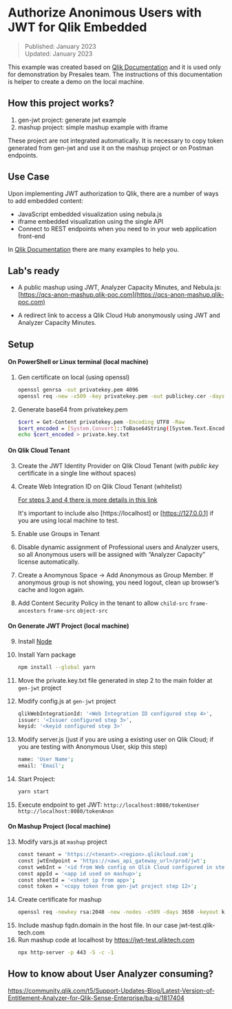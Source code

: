 # **Authorize Anonimous Users with JWT for Qlik Embedded**

> Published: January 2023 <br>
  Updated: January 2023
  
This example was created based on [Qlik Documentation](https://qlik.dev/tutorials/implement-jwt-authorization) and it is used only for demonstration by Presales team.
The instructions of this documentation is helper to create a demo on the local machine. 

## **How this project works?**

1. gen-jwt project: generate jwt example
2. mashup project: simple mashup example with iframe

These project are not integrated automatically. It is necessary to copy token generated from gen-jwt and use it on the mashup project or on Postman endpoints.

## **Use Case**

Upon implementing JWT authorization to Qlik, there are a number of ways to add embedded content:

* JavaScript embedded visualization using nebula.js
* iframe embedded visualization using the single API
* Connect to REST endpoints when you need to in your web application front-end

In [Qlik Documentation](https://qlik.dev/tutorials/implement-jwt-authorization) there are many examples to help you.

## **Lab's ready**

* A public mashup using JWT, Analyzer Capacity Minutes, and Nebula.js: [https://qcs-anon-mashup.qlik-poc.com](https://qcs-anon-mashup.qlik-poc.com)

* A redirect link to access a Qlik Cloud Hub anonymously using JWT and Analyzer Capacity Minutes.

## **Setup**

#### **On PowerShell or Linux terminal (local machine)**

1. Gen certificate on local (using openssl)
    ```sh
    openssl genrsa -out privatekey.pem 4096
    openssl req -new -x509 -key privatekey.pem -out publickey.cer -days 1825
    ```
2. Generate base64 from privatekey.pem
    ```sh
    $cert = Get-Content privatekey.pem -Encoding UTF8 -Raw
    $cert_encoded = [System.Convert]::ToBase64String([System.Text.Encoding]::UTF8.GetBytes($cert))
    echo $cert_encoded > private.key.txt
    ```

#### **On Qlik Cloud Tenant**

3. Create the JWT Identity Provider on Qlik Cloud Tenant (with *public key* certificate in a single line without spaces)
4. Create Web Integration ID on Qlik Cloud Tenant (whitelist)

    [For steps 3 and 4 there is more details in this link](https://qlik.dev/tutorials/create-signed-tokens-for-jwt-authorization)
    
    It's important to include also [https://localhost] or [https://127.0.0.1] if you are using local machine to test.

5. Enable use Groups in Tenant 
6. Disable dynamic assignment of Professional users and Analyzer users, so all Anonymous users will be assigned with “Analyzer Capacity” license automatically.
7. Create a Anomynous Space -> Add Anonymous as Group Member. If anonymous group is not showing, you need logout, clean up browser’s cache and logon again.
8. Add Content Security Policy in the tenant to allow ```child-src``` ```frame-ancestors``` ```frame-src``` ```object-src```

#### **On Generate JWT Project (local machine)**

9. Install [Node](https://nodejs.org/en/download/)

10. Install Yarn package
    ```sh
    npm install --global yarn
    ````

9. Move the private.key.txt file generated in step 2 to the main folder at ```gen-jwt``` project

9. Modify config.js at ```gen-jwt``` project
    ```sh
    qlikWebIntegrationId: '<Web Integration ID configured step 4>',
    issuer: '<Issuer configured step 3>',
    keyid: '<keyid configured step 3>'
    ````

10. Modify server.js (just if you are using a existing user on Qlik Cloud; if you are testing with Anonymous User, skip this step)
    ```sh
    name: 'User Name';
    email: 'Email';
    ````

11. Start Project: 
    ```sh
    yarn start
    ````
12. Execute endpoint to get JWT:
    ```http://localhost:8080/tokenUser```
    ```http://localhost:8080/tokenAnon```

#### **On Mashup Project (local machine)**

13. Modify vars.js at ```mashup``` project
    ```sh
    const tenant = 'https://<tenant>.<region>.qlikcloud.com';
    const jwtEndpoint = 'https://<aws_api_gateway_url>/prod/jwt';
    const webInt = '<id from Web config on Qlik Cloud configured in step X>';
    const appId = '<app id used on mashup>';
    const sheetId = '<sheet ip from app>';
    const token = '<copy token from gen-jwt project step 12>';    
    ````
16. Create certificate for mashup
    ```sh
    openssl req -newkey rsa:2048 -new -nodes -x509 -days 3650 -keyout key.pem -out cert.pem
    ```
17. Include mashup fqdn.domain in the host file. In our case jwt-test.qlik-tech.com
18. Run mashup code at localhost by https://jwt-test.qliktech.com
    ```sh
    npx http-server -p 443 -S -c -1
    ```
## **How to know about User Analyzer consuming?**

https://community.qlik.com/t5/Support-Updates-Blog/Latest-Version-of-Entitlement-Analyzer-for-Qlik-Sense-Enterprise/ba-p/1817404

